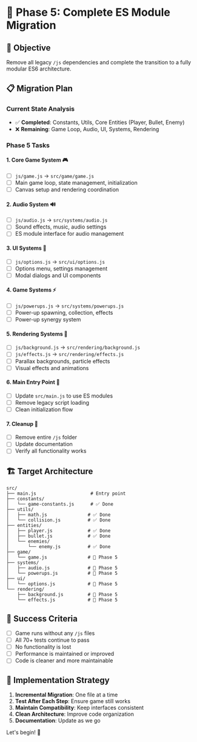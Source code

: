 # 🚀 Phase 5: Complete ES Module Migration

## 🎯 **Objective**
Remove all legacy `/js` dependencies and complete the transition to a fully modular ES6 architecture.

## 📋 **Migration Plan**

### **Current State Analysis**
- ✅ **Completed**: Constants, Utils, Core Entities (Player, Bullet, Enemy)
- ❌ **Remaining**: Game Loop, Audio, UI, Systems, Rendering

### **Phase 5 Tasks**

#### **1. Core Game System** 🎮
- [ ] `js/game.js` → `src/game/game.js`
- [ ] Main game loop, state management, initialization
- [ ] Canvas setup and rendering coordination

#### **2. Audio System** 🔊
- [ ] `js/audio.js` → `src/systems/audio.js`
- [ ] Sound effects, music, audio settings
- [ ] ES module interface for audio management

#### **3. UI Systems** 📱
- [ ] `js/options.js` → `src/ui/options.js`
- [ ] Options menu, settings management
- [ ] Modal dialogs and UI components

#### **4. Game Systems** ⚡
- [ ] `js/powerups.js` → `src/systems/powerups.js`
- [ ] Power-up spawning, collection, effects
- [ ] Power-up synergy system

#### **5. Rendering Systems** 🎨
- [ ] `js/background.js` → `src/rendering/background.js`
- [ ] `js/effects.js` → `src/rendering/effects.js`
- [ ] Parallax backgrounds, particle effects
- [ ] Visual effects and animations

#### **6. Main Entry Point** 🏁
- [ ] Update `src/main.js` to use ES modules
- [ ] Remove legacy script loading
- [ ] Clean initialization flow

#### **7. Cleanup** 🧹
- [ ] Remove entire `/js` folder
- [ ] Update documentation
- [ ] Verify all functionality works

## 🏗️ **Target Architecture**

```
src/
├── main.js                    # Entry point
├── constants/
│   └── game-constants.js      # ✅ Done
├── utils/
│   ├── math.js               # ✅ Done
│   └── collision.js          # ✅ Done
├── entities/
│   ├── player.js             # ✅ Done
│   ├── bullet.js             # ✅ Done
│   └── enemies/
│       └── enemy.js          # ✅ Done
├── game/
│   └── game.js               # 🚧 Phase 5
├── systems/
│   ├── audio.js              # 🚧 Phase 5
│   └── powerups.js           # 🚧 Phase 5
├── ui/
│   └── options.js            # 🚧 Phase 5
└── rendering/
    ├── background.js         # 🚧 Phase 5
    └── effects.js            # 🚧 Phase 5
```

## 🎯 **Success Criteria**
- [ ] Game runs without any `/js` files
- [ ] All 70+ tests continue to pass
- [ ] No functionality is lost
- [ ] Performance is maintained or improved
- [ ] Code is cleaner and more maintainable

## 🚦 **Implementation Strategy**
1. **Incremental Migration**: One file at a time
2. **Test After Each Step**: Ensure game still works
3. **Maintain Compatibility**: Keep interfaces consistent
4. **Clean Architecture**: Improve code organization
5. **Documentation**: Update as we go

Let's begin! 🎉
